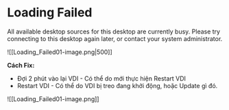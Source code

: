 # Loading Failed
All available desktop sources for this desktop are currently busy. Please try connecting to this desktop again later, or contact your system administrator.

![[Loading_Failed01-image.png|500]]

**Cách Fix:**
- Đợi 2 phút vào lại VDI - Có thể do mới thực hiện Restart VDI
- Restart VDI - Có thể do VDI bị treo đang khởi động, hoặc Update gì đó.

![[Loading_Failed01-image.png]]